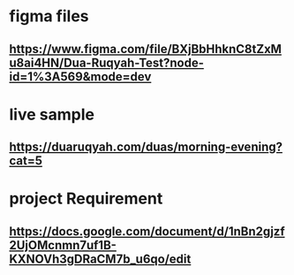 # figma files
## https://www.figma.com/file/BXjBbHhknC8tZxMu8ai4HN/Dua-Ruqyah-Test?node-id=1%3A569&mode=dev



# live sample
## https://duaruqyah.com/duas/morning-evening?cat=5

# project Requirement 
## https://docs.google.com/document/d/1nBn2gjzf2UjOMcnmn7uf1B-KXNOVh3gDRaCM7b_u6qo/edit